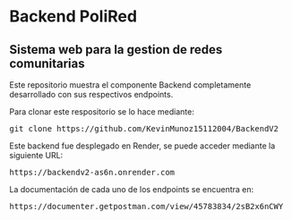 # Backend PoliRed
## Sistema web para la gestion de redes comunitarias
Este repositorio muestra el componente Backend completamente desarrollado con sus respectivos endpoints.

Para clonar este respositorio se lo hace mediante:

<pre>git clone https://github.com/KevinMunoz15112004/BackendV2</pre>

Este backend fue desplegado en Render, se puede acceder mediante la siguiente URL:
<pre>https://backendv2-as6n.onrender.com</pre>

La documentación de cada uno de los endpoints se encuentra en:
<pre>https://documenter.getpostman.com/view/45783834/2sB2x6nCWY</pre>
